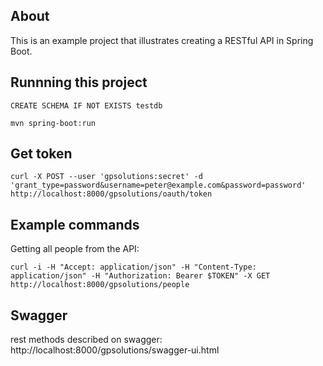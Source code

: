 ## About

This is an example project that illustrates creating a RESTful API in Spring Boot.

## Runnning this project

```
CREATE SCHEMA IF NOT EXISTS testdb

mvn spring-boot:run
```

## Get token

```
curl -X POST --user 'gpsolutions:secret' -d 'grant_type=password&username=peter@example.com&password=password' http://localhost:8000/gpsolutions/oauth/token
```

## Example commands

Getting all people from the API:
```
curl -i -H "Accept: application/json" -H "Content-Type: application/json" -H "Authorization: Bearer $TOKEN" -X GET http://localhost:8000/gpsolutions/people
```
## Swagger

rest methods described on swagger: http://localhost:8000/gpsolutions/swagger-ui.html